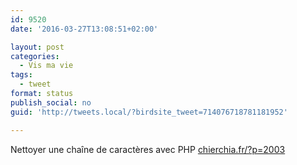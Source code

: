 ```yaml
---
id: 9520
date: '2016-03-27T13:08:51+02:00'

layout: post
categories:
  - Vis ma vie
tags:
  - tweet
format: status
publish_social: no
guid: 'http://tweets.local/?birdsite_tweet=714076718781181952'

---
```


Nettoyer une chaîne de caractères avec PHP [chierchia.fr/?p=2003](http://chierchia.fr/?p=2003)